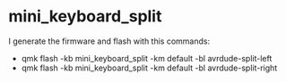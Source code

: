 # mini_keyboard_split

I generate the firmware and flash with this commands:
- qmk flash -kb mini_keyboard_split -km default -bl avrdude-split-left
- qmk flash -kb mini_keyboard_split -km default -bl avrdude-split-right